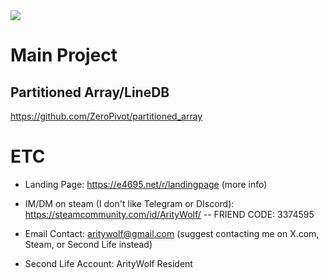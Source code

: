 <img src="https://alphabet-mafia.net/screens/download.jpg">

# Main Project
## Partitioned Array/LineDB
https://github.com/ZeroPivot/partitioned_array

# ETC

* Landing Page: https://e4695.net/r/landingpage (more info)

* IM/DM on steam (I don't like Telegram or DIscord): https://steamcommunity.com/id/ArityWolf/ -- FRIEND CODE: 3374595

* Email Contact: aritywolf@gmail.com (suggest contacting me on X.com, Steam, or Second Life instead)

* Second Life Account: ArityWolf Resident
